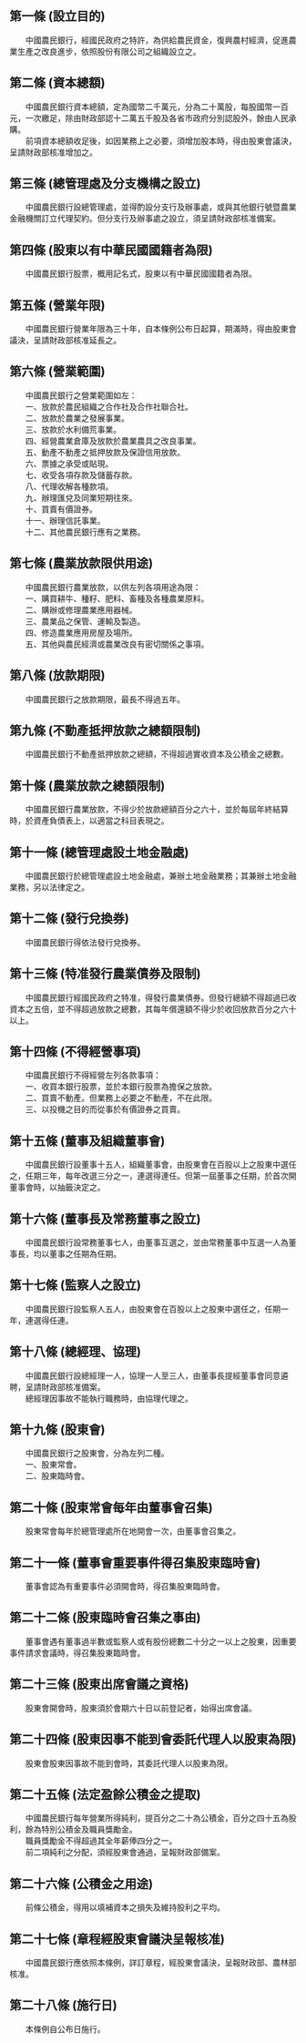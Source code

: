 第一條 (設立目的)
-----------------
　　中國農民銀行，經國民政府之特許，為供給農民資金，復興農村經濟，促進農業生產之改良進步，依照股份有限公司之組織設立之。  


第二條 (資本總額)
-----------------
　　中國農民銀行資本總額，定為國幣二千萬元，分為二十萬股，每股國幣一百元，一次繳足，除由財政部認十二萬五千股及各省市政府分別認股外，餘由人民承購。  
　　前項資本總額收足後，如因業務上之必要，須增加股本時，得由股東會議決，呈請財政部核准增加之。  


第三條 (總管理處及分支機構之設立)
---------------------------------
　　中國農民銀行設總管理處，並得酌設分支行及辦事處，或與其他銀行號暨農業金融機關訂立代理契約。但分支行及辦事處之設立，須呈請財政部核准備案。  


第四條 (股東以有中華民國國籍者為限)
-----------------------------------
　　中國農民銀行股票，概用記名式，股東以有中華民國國籍者為限。  


第五條 (營業年限)
-----------------
　　中國農民銀行營業年限為三十年，自本條例公布日起算，期滿時，得由股東會議決，呈請財政部核准延長之。  


第六條 (營業範圍)
-----------------
　　中國農民銀行之營業範圍如左：  
　　一、放款於農民組織之合作社及合作社聯合社。  
　　二、放款於農業之發展事業。  
　　三、放款於水利備荒事業。  
　　四、經營農業倉庫及放款於農業農具之改良事業。  
　　五、動產不動產之抵押放款及保證信用放款。  
　　六、票據之承受或貼現。  
　　七、收受各項存款及儲蓄存款。  
　　八、代理收解各種款項。  
　　九、辦理匯兌及同業短期往來。  
　　十、買賣有價證券。  
　　十一、辦理信託事業。  
　　十二、其他農民銀行應有之業務。  


第七條 (農業放款限供用途)
-------------------------
　　中國農民銀行農業放款，以供左列各項用途為限：  
　　一、購買耕牛、種籽、肥料、畜種及各種農業原料。  
　　二、購辦或修理農業應用器械。  
　　三、農業品之保管、運輸及製造。  
　　四、修造農業應用房屋及場所。  
　　五、其他與農民經濟或農業改良有密切關係之事項。  


第八條 (放款期限)
-----------------
　　中國農民銀行之放款期限，最長不得過五年。  


第九條 (不動產抵押放款之總額限制)
---------------------------------
　　中國農民銀行不動產抵押放款之總額，不得超過實收資本及公積金之總數。  


第十條 (農業放款之總額限制)
---------------------------
　　中國農民銀行農業放款，不得少於放款總額百分之六十，並於每屆年終結算時，於資產負債表上，以適當之科目表現之。  


第十一條 (總管理處設土地金融處)
-------------------------------
　　中國農民銀行於總管理處設土地金融處，兼辦土地金融業務；其兼辦土地金融業務，另以法律定之。  


第十二條 (發行兌換券)
---------------------
　　中國農民銀行得依法發行兌換券。  


第十三條 (特准發行農業債券及限制)
---------------------------------
　　中國農民銀行經國民政府之特准，得發行農業債券。但發行總額不得超過已收資本之五倍，並不得超過放款之總數，其每年償還額不得少於收回放款百分之六十以上。  


第十四條 (不得經營事項)
-----------------------
　　中國農民銀行不得經營左列各款事項：  
　　一、收買本銀行股票，並於本銀行股票為擔保之放款。  
　　二、買賣不動產。但業務上必要之不動產，不在此限。  
　　三、以投機之目的而從事於有價證券之買賣。  


第十五條 (董事及組織董事會)
---------------------------
　　中國農民銀行設董事十五人，組織董事會，由股東會在百股以上之股東中選任之，任期三年，每年改選三分之一，連選得連任。但第一屆董事之任期，於首次開董事會時，以抽籤決定之。  


第十六條 (董事長及常務董事之設立)
---------------------------------
　　中國農民銀行設常務董事七人，由董事互選之，並由常務董事中互選一人為董事長，均以董事之任期為任期。  


第十七條 (監察人之設立)
-----------------------
　　中國農民銀行設監察人五人，由股東會在百股以上之股東中選任之，任期一年，連選得任連。  


第十八條 (總經理、協理)
-----------------------
　　中國農民銀行設總經理一人，協理一人至三人，由董事長提經董事會同意遴聘，呈請財政部核准備案。  
　　總經理因事故不能執行職務時，由協理代理之。  


第十九條 (股東會)
-----------------
　　中國農民銀行之股東會，分為左列二種。  
　　一、股東常會。  
　　二、股東臨時會。  


第二十條 (股東常會每年由董事會召集)
-----------------------------------
　　股東常會每年於總管理處所在地開會一次，由董事會召集之。  


第二十一條 (董事會重要事件得召集股東臨時會)
-------------------------------------------
　　董事會認為有重要事件必須開會時，得召集股東臨時會。  


第二十二條 (股東臨時會召集之事由)
---------------------------------
　　董事會遇有董事過半數或監察人或有股份總數二十分之一以上之股東，因重要事件請求會議時，得召集股東臨時會。  


第二十三條 (股東出席會議之資格)
-------------------------------
　　股東會開會時，股東須於會期六十日以前登記者，始得出席會議。  


第二十四條 (股東因事不能到會委託代理人以股東為限)
-------------------------------------------------
　　股東會股東因事故不能到會時，其委託代理人以股東為限。  


第二十五條 (法定盈餘公積金之提取)
---------------------------------
　　中國農民銀行每年營業所得純利，提百分之二十為公積金，百分之四十五為股利，餘為特別公積金及職員獎勵金。  
　　職員獎勵金不得超過其全年薪俸四分之一。  
　　前二項純利之分配，須經股東會通過，呈報財政部備案。  


第二十六條 (公積金之用途)
-------------------------
　　前條公積金，得用以填補資本之損失及維持股利之平均。  


第二十七條 (章程經股東會議決呈報核准)
-------------------------------------
　　中國農民銀行應依照本條例，詳訂章程，經股東會議決，呈報財政部、農林部核准。  


第二十八條 (施行日)
-------------------
　　本條例自公布日施行。